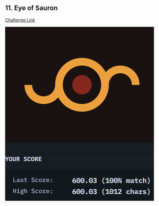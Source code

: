 ## 11. Eye of Sauron  
[Challenge Link](https://cssbattle.dev/play/11)  

![Question](../images/11.png)